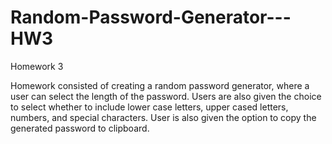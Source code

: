 # Random-Password-Generator---HW3
Homework 3

Homework consisted of creating a random password generator, where a user can select the length of the password. Users are also given the choice to select whether to include lower case letters, upper cased letters, numbers, and special characters. User is also given the option to copy the generated password to clipboard.
